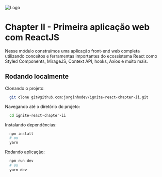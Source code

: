 ![Logo](https://xesque.rocketseat.dev/platform/1615173790188.svg)

# Chapter II - Primeira aplicação web com ReactJS

Nesse módulo construímos uma aplicação front-end web completa utilizando conceitos e ferramentas importantes do ecossistema React como Styled Components, MirageJS, Context API, hooks, Axios e muito mais.

## Rodando localmente

Clonando o projeto:

```bash
  git clone git@github.com:jorginhodev/ignite-react-chapter-ii.git
```

Navegando até o diretório do projeto:

```bash
  cd ignite-react-chapter-ii
```

Instalando dependências:

```bash
  npm install
  # ou
  yarn
```

Rodando aplicação:

```bash
  npm run dev
  # ou
  yarn dev
```
